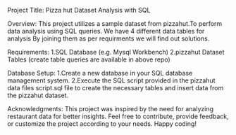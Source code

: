 Project Title: Pizza hut Dataset Analysis with SQL

Overview:
This project utilizes a sample dataset from pizzahut.To perform data analysis using SQL queries. We have 4 different data tables for analysis By joining them as per requirments we will find out solutions.

Requirements:
1.SQL Database (e.g. Mysql Workbench)
2.pizzahut Dataset Tables (create table queries are available in above repo)

Database Setup:
1.Create a new database in your SQL database management system.
2.Execute the SQL script provided in the pizzahut data files script.sql file to create the necessary tables and insert data from the pizzahut dataset.

Acknowledgments:
This project was inspired by the need for analyzing restaurant data for better insights. Feel free to contribute, provide feedback, or customize the project according to your needs. Happy coding!
